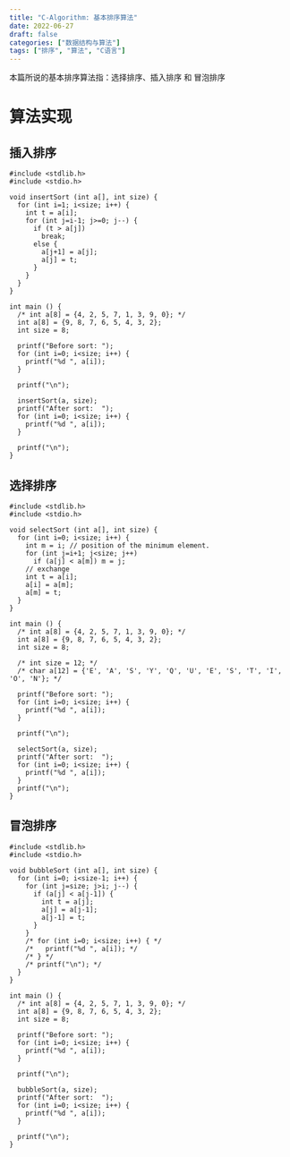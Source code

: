 ```yaml
---
title: "C-Algorithm: 基本排序算法"
date: 2022-06-27
draft: false
categories: ["数据结构与算法"]
tags: ["排序", "算法", "C语言"]
---
```


本篇所说的基本排序算法指：选择排序、插入排序 和 冒泡排序

# 算法实现

## 插入排序

    #include <stdlib.h>
    #include <stdio.h>

    void insertSort (int a[], int size) {
      for (int i=1; i<size; i++) {
        int t = a[i];
        for (int j=i-1; j>=0; j--) {
          if (t > a[j])
            break;
          else {
            a[j+1] = a[j];
            a[j] = t;
          }
        }
      }
    }

    int main () {
      /* int a[8] = {4, 2, 5, 7, 1, 3, 9, 0}; */
      int a[8] = {9, 8, 7, 6, 5, 4, 3, 2};
      int size = 8;

      printf("Before sort: ");
      for (int i=0; i<size; i++) {
        printf("%d ", a[i]);
      }
      
      printf("\n");

      insertSort(a, size);
      printf("After sort:  ");
      for (int i=0; i<size; i++) {
        printf("%d ", a[i]);
      }

      printf("\n");
    }


## 选择排序

    #include <stdlib.h>
    #include <stdio.h>

    void selectSort (int a[], int size) {
      for (int i=0; i<size; i++) {
        int m = i; // position of the minimum element.
        for (int j=i+1; j<size; j++)
          if (a[j] < a[m]) m = j;
        // exchange
        int t = a[i];
        a[i] = a[m];
        a[m] = t;
      }
    }

    int main () {
      /* int a[8] = {4, 2, 5, 7, 1, 3, 9, 0}; */
      int a[8] = {9, 8, 7, 6, 5, 4, 3, 2};
      int size = 8;

      /* int size = 12; */
      /* char a[12] = {'E', 'A', 'S', 'Y', 'Q', 'U', 'E', 'S', 'T', 'I', 'O', 'N'}; */
      
      printf("Before sort: ");
      for (int i=0; i<size; i++) {
        printf("%d ", a[i]);
      }
      
      printf("\n");
      
      selectSort(a, size);
      printf("After sort:  ");
      for (int i=0; i<size; i++) {
        printf("%d ", a[i]);
      }
      printf("\n");
    }



## 冒泡排序

    #include <stdlib.h>
    #include <stdio.h>

    void bubbleSort (int a[], int size) {
      for (int i=0; i<size-1; i++) {
        for (int j=size; j>i; j--) {
          if (a[j] < a[j-1]) {
            int t = a[j];
            a[j] = a[j-1];
            a[j-1] = t;
          }
        }
        /* for (int i=0; i<size; i++) { */
        /*   printf("%d ", a[i]); */
        /* } */
        /* printf("\n"); */
      }
    }

    int main () {
      /* int a[8] = {4, 2, 5, 7, 1, 3, 9, 0}; */
      int a[8] = {9, 8, 7, 6, 5, 4, 3, 2};
      int size = 8;

      printf("Before sort: ");
      for (int i=0; i<size; i++) {
        printf("%d ", a[i]);
      }
      
      printf("\n");

      bubbleSort(a, size);
      printf("After sort:  ");
      for (int i=0; i<size; i++) {
        printf("%d ", a[i]);
      }

      printf("\n");
    }

